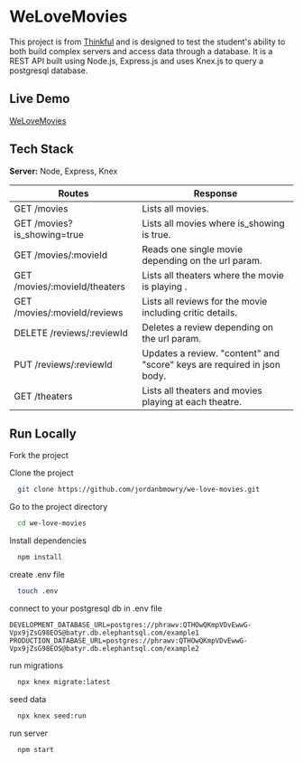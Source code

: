 # WeLoveMovies

This project is from [Thinkful](https://www.thinkful.com/bootcamp/web-development/) and is designed to test the student's ability to both build complex servers and access data through a database. It is a REST API built using Node.js, Express.js and uses Knex.js to query a postgresql database.

## Live Demo

[WeLoveMovies](https://morning-plateau-47546.herokuapp.com//)

## Tech Stack

**Server:** Node, Express, Knex

| Routes                        | Response                                                                |
| ----------------------------- | ----------------------------------------------------------------------- |
| GET /movies                   | Lists all movies.                                                       |
| GET /movies?is_showing=true   | Lists all movies where is_showing is true.                              |
| GET /movies/:movieId          | Reads one single movie depending on the url param.                      |
| GET /movies/:movieId/theaters | Lists all theaters where the movie is playing .                         |
| GET /movies/:movieId/reviews  | Lists all reviews for the movie including critic details.               |
| DELETE /reviews/:reviewId     | Deletes a review depending on the url param.                            |
| PUT /reviews/:reviewId        | Updates a review. "content" and "score" keys are required in json body. |
| GET /theaters                 | Lists all theaters and movies playing at each theatre.                  |

## Run Locally

Fork the project

Clone the project

```bash
  git clone https://github.com/jordanbmowry/we-love-movies.git
```

Go to the project directory

```bash
  cd we-love-movies
```

Install dependencies

```bash
  npm install
```

create .env file

```bash
  touch .env
```

connect to your postgresql db in .env file

```.env
DEVELOPMENT_DATABASE_URL=postgres://phrawv:QTHOwQKmpVDvEwwG-Vpx9jZsG98EOS@batyr.db.elephantsql.com/example1
PRODUCTION_DATABASE_URL=postgres://phrawv:QTHOwQKmpVDvEwwG-Vpx9jZsG98EOS@batyr.db.elephantsql.com/example2
```

run migrations

```bash
  npx knex migrate:latest
```

seed data

```bash
  npx knex seed:run
```

run server

```bash
  npm start
```

